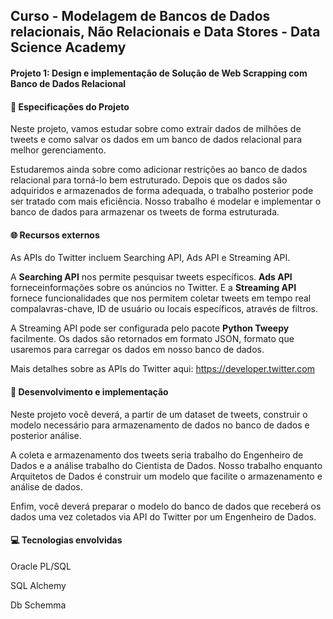 ## **Curso - Modelagem de Bancos de Dados relacionais, Não Relacionais e Data Stores - Data Science Academy** 



#### Projeto 1: Design e implementação de Solução de Web Scrapping com Banco de Dados Relacional



#### 📓 Especificações do Projeto



Neste projeto, vamos  estudar sobre  como  extrair  dados  de  milhões  de  tweets  e  como salvar  os  dados  em  um  banco  de  dados relacional para  melhor  gerenciamento. 

Estudaremos ainda sobre  como  adicionar  restrições  ao  banco  de  dados  relacional  para  torná-lo  bem estruturado. Depois que os dados são adquiridos e armazenados de forma adequada, o trabalho posterior pode ser tratado com mais eficiência. Nosso trabalho é modelar e implementar o banco de dados para armazenar os tweets de forma estruturada.



#### 🌐 Recursos externos

As APIs do Twitter incluem Searching API, Ads API e Streaming API. 

A **Searching API** nos permite pesquisar tweets específicos. **Ads API** forneceinformações sobre  os  anúncios  no  Twitter.  E  a **Streaming  API** fornece  funcionalidades  que  nos  permitem coletar tweets em tempo real compalavras-chave, ID de usuário ou locais específicos, através de filtros.

A Streaming  API pode  ser  configurada  pelo  pacote  **Python  Tweepy**  facilmente. Os dados são retornados em formato JSON, formato que usaremos para carregar os dados em nosso banco de dados. 

Mais detalhes sobre as APIs do Twitter aqui: https://developer.twitter.com



#### 🔨 Desenvolvimento e implementação

Neste projeto você deverá, a partir de um dataset de tweets, construir o modelo necessário para armazenamento de dados no banco de dados e posterior análise. 

A coleta e armazenamento dos tweets seria trabalho do Engenheiro de  Dados  e  a  análise  trabalho  do  Cientista  de  Dados.  Nosso  trabalho  enquanto  Arquitetos  de Dados é construir um modelo que facilite o armazenamento e análise de dados.

Enfim, você deverá preparar o modelo do banco de dados que receberá os dados uma vez coletados via API do Twitter por um Engenheiro de Dados.



#### 💻 Tecnologias envolvidas

Oracle PL/SQL

SQL Alchemy

Db Schemma
